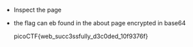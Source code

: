 * Inspect the page 
* the flag can eb found in the about page encrypted in base64

  picoCTF{web\_succ3ssfully\_d3c0ded\_10f9376f}
